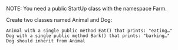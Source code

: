 NOTE: You need a public StartUp class with the namespace Farm.

Create two classes named Animal and Dog:

	Animal with a single public method Eat() that prints: "eating…"
	Dog with a single public method Bark() that prints: "barking…"
	Dog should inherit from Animal
